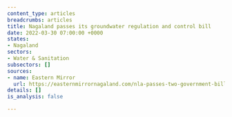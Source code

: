 ```yaml
---
content_type: articles
breadcrumbs: articles
title: Nagaland passes its groundwater regulation and control bill
date: 2022-03-30 07:00:00 +0000
states:
- Nagaland
sectors:
- Water & Sanitation
subsectors: []
sources:
- name: Eastern Mirror
  url: https://easternmirrornagaland.com/nla-passes-two-government-bills/
details: []
is_analysis: false

---
```

